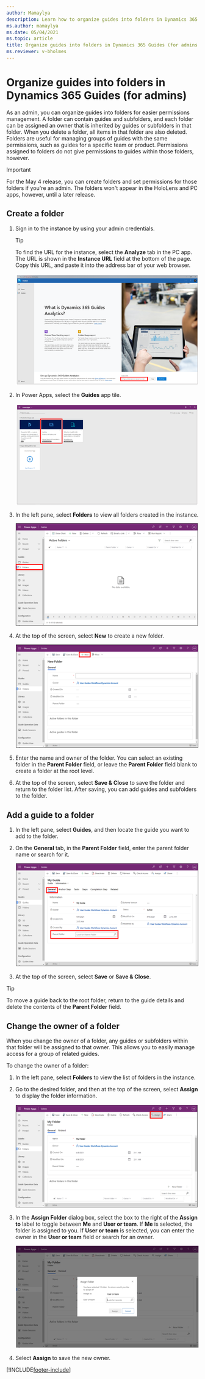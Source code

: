 ```yaml
---
author: Mamaylya
description: Learn how to organize guides into folders in Dynamics 365 Guides if you're an admin
ms.author: mamaylya
ms.date: 05/04/2021
ms.topic: article
title: Organize guides into folders in Dynamics 365 Guides (for admins only)
ms.reviewer: v-bholmes
---
```


# Organize guides into folders in Dynamics 365 Guides (for admins)

As an admin, you can organize guides into folders for easier permissions management. A folder can contain guides and subfolders, and each folder can be assigned an owner that is inherited by guides or subfolders in that folder. When you delete a folder, all items in that folder are also deleted. Folders are useful for managing groups of guides with the same permissions, such as guides for a specific team or product. Permissions assigned to folders do not give permissions to guides within those folders, however. 

> [!IMPORTANT]
> For the May 4 release, you can create folders and set permissions for those folders if you're an admin. The folders won't appear in the HoloLens and PC apps, however, until a later release.

## Create a folder

1. Sign in to the instance by using your admin credentials.

    > [!TIP]
    > To find the URL for the instance, select the **Analyze** tab in the PC app. The URL is shown in the **Instance URL** field at the bottom of the page. Copy this URL, and paste it into the address bar of your web browser.
    >
    > ![Instance URL field](media/instance-url.PNG "Instance URL field")

2. In Power Apps, select the **Guides** app tile.

    ![Guides app tile](media/guides-app-tile.PNG "Guides app tile")
    
3.	In the left pane, select **Folders** to view all folders created in the instance.

    ![Folders command highlighted in left pane](media/folders-command.PNG "Folders command highlighted in left pane")

4.	At the top of the screen, select **New** to create a new folder.

    ![New command highlighted at top of Power Apps screen](media/folders-new.PNG "New command highlighted at top of Power Apps screen") 

5.	Enter the name and owner of the folder. You can select an existing folder in the **Parent Folder** field, or leave the **Parent Folder** field blank to create a folder at the root level.

6.	At the top of the screen, select **Save & Close** to save the folder and return to the folder list. After saving, you can add guides and subfolders to the folder.

## Add a guide to a folder

1.	In the left pane, select **Guides**, and then locate the guide you want to add to the folder.    

2.	On the **General** tab, in the **Parent Folder** field, enter the parent folder name or search for it.

    ![General tab and Parent Folder field highlighted](media/folders-general-tab.PNG "General tab and Parent Folder field highlighted")

3.	At the top of the screen, select **Save** or **Save & Close**.

> [!TIP]
> To move a guide back to the root folder, return to the guide details and delete the contents of the **Parent Folder** field.

## Change the owner of a folder

When you change the owner of a folder, any guides or subfolders within that folder will be assigned to that owner. This allows you to easily manage access for a group of related guides.

To change the owner of a folder:

1.	In the left pane, select **Folders** to view the list of folders in the instance.

2.	Go to the desired folder, and then at the top of the screen, select **Assign** to display the folder information.

    ![Assign command highlighted at top of screen](media/folders-assign.PNG "Assign command highlighted at top of screen")

3.	In the **Assign Folder** dialog box, select the box to the right of the **Assign to** label to toggle between **Me** and **User or team**. If **Me** is selected, the folder is assigned to you. If **User or team** is selected, you can enter the owner in the **User or team** field or search for an owner.

    ![Assign Folder dialog box](media/folders-assign-to.PNG "Assign Folder dialog box")

4.	Select **Assign** to save the new owner. 

[!INCLUDE[footer-include](../includes/footer-banner.md)]
